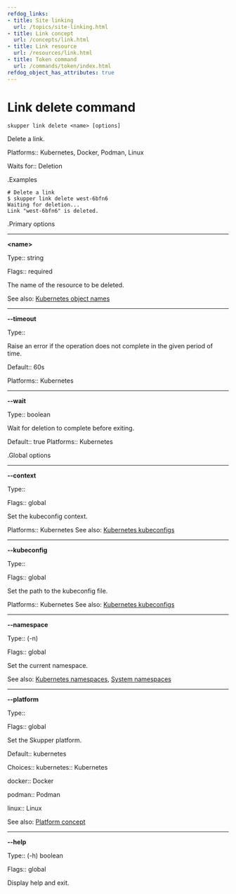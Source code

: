 ```yaml
---
refdog_links:
- title: Site linking
  url: /topics/site-linking.html
- title: Link concept
  url: /concepts/link.html
- title: Link resource
  url: /resources/link.html
- title: Token command
  url: /commands/token/index.html
refdog_object_has_attributes: true
---
```


# Link delete command

```shell
skupper link delete <name> [options]
```

Delete a link.

Platforms:: Kubernetes, Docker, Podman, Linux

Waits for:: Deletion


.Examples

```console
# Delete a link
$ skupper link delete west-6bfn6
Waiting for deletion...
Link "west-6bfn6" is deleted.
```

.Primary options

---
**&lt;name&gt;**

Type:: string

Flags:: required


The name of the resource to be deleted.

See also: [Kubernetes object names](https://kubernetes.io/docs/concepts/overview/working-with-objects/names/)

---
**--timeout**

Type:: <duration>


Raise an error if the operation does not complete in the given
period of time.

Default:: 60s

Platforms:: Kubernetes

---
**--wait**

Type:: boolean


Wait for deletion to complete before exiting.

Default:: true
Platforms:: Kubernetes

.Global options

---
**--context**

Type:: <name>

Flags:: global


Set the kubeconfig context.

Platforms:: Kubernetes
See also: [Kubernetes kubeconfigs](https://kubernetes.io/docs/concepts/configuration/organize-cluster-access-kubeconfig/)

---
**--kubeconfig**

Type:: <file>

Flags:: global


Set the path to the kubeconfig file.

Platforms:: Kubernetes
See also: [Kubernetes kubeconfigs](https://kubernetes.io/docs/concepts/configuration/organize-cluster-access-kubeconfig/)

---
**--namespace**

Type:: (-n) <name>

Flags:: global


Set the current namespace.

See also: [Kubernetes namespaces](https://kubernetes.io/docs/concepts/overview/working-with-objects/namespaces/), [System namespaces]({{site_prefix}}/topics/system-namespaces.html)

---
**--platform**

Type:: <platform>

Flags:: global


Set the Skupper platform.

<!-- You can also use the `SKUPPER_PLATFORM` environment variable. -->

Default:: kubernetes

Choices:: kubernetes:: Kubernetes

docker:: Docker

podman:: Podman

linux:: Linux

See also: [Platform concept]({{site_prefix}}/concepts/platform.html)

---
**--help**

Type:: (-h) boolean

Flags:: global


Display help and exit.


